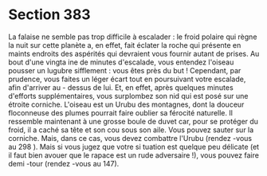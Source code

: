# Section 383

La falaise ne semble pas trop difficile à escalader : le froid polaire
qui règne la nuit sur cette planète a, en effet, fait éclater la roche
qui présente en maints endroits des aspérités qui devraient vous
fournir autant de prises. Au bout d'une vingta ine de minutes
d'escalade, vous entendez l'oiseau pousser un lugubre sifflement
: vous êtes près du but ! Cependant, par prudence, vous faites un
léger écart tout en poursuivant votre escalade, afin d'arriver au -
dessus de lui. Et, en effet, après quelques minutes d'efforts
supplémentaires, vous surplombez son nid qui est posé sur une
étroite corniche. L'oiseau est un Urubu des montagnes, dont la
douceur floconneuse des plumes pourrait faire oublier sa férocité
naturelle. Il ressemble maintenant à une grosse  boule de duvet
car, pour se protéger du froid, il a caché sa tête et son cou sous
son aile. Vous pouvez sauter sur la corniche. Mais, dans ce cas,
vous devez combattre l'Urubu (rendez -vous au 298 ). Mais si
vous jugez que votre si tuation est quelque peu délicate (et il faut
bien avouer que le rapace est un rude adversaire !), vous pouvez
faire demi -tour (rendez -vous au 147).
